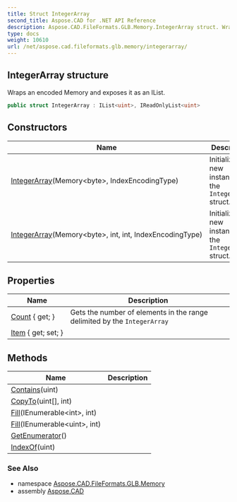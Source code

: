 ```yaml
---
title: Struct IntegerArray
second_title: Aspose.CAD for .NET API Reference
description: Aspose.CAD.FileFormats.GLB.Memory.IntegerArray struct. Wraps an encoded Memory and exposes it as an IList
type: docs
weight: 10610
url: /net/aspose.cad.fileformats.glb.memory/integerarray/
---
```

## IntegerArray structure

Wraps an encoded Memory and exposes it as an IList.

```csharp
public struct IntegerArray : IList<uint>, IReadOnlyList<uint>
```

## Constructors

| Name | Description |
| --- | --- |
| [IntegerArray](integerarray/#constructor)(Memory&lt;byte&gt;, IndexEncodingType) | Initializes a new instance of the `IntegerArray` struct. |
| [IntegerArray](integerarray/#constructor_1)(Memory&lt;byte&gt;, int, int, IndexEncodingType) | Initializes a new instance of the `IntegerArray` struct. |

## Properties

| Name | Description |
| --- | --- |
| [Count](../../aspose.cad.fileformats.glb.memory/integerarray/count/) { get; } | Gets the number of elements in the range delimited by the `IntegerArray` |
| [Item](../../aspose.cad.fileformats.glb.memory/integerarray/item/) { get; set; } |  |

## Methods

| Name | Description |
| --- | --- |
| [Contains](../../aspose.cad.fileformats.glb.memory/integerarray/contains/)(uint) |  |
| [CopyTo](../../aspose.cad.fileformats.glb.memory/integerarray/copyto/)(uint[], int) |  |
| [Fill](../../aspose.cad.fileformats.glb.memory/integerarray/fill/#fill)(IEnumerable&lt;int&gt;, int) |  |
| [Fill](../../aspose.cad.fileformats.glb.memory/integerarray/fill/#fill_1)(IEnumerable&lt;uint&gt;, int) |  |
| [GetEnumerator](../../aspose.cad.fileformats.glb.memory/integerarray/getenumerator/)() |  |
| [IndexOf](../../aspose.cad.fileformats.glb.memory/integerarray/indexof/)(uint) |  |

### See Also

* namespace [Aspose.CAD.FileFormats.GLB.Memory](../../aspose.cad.fileformats.glb.memory/)
* assembly [Aspose.CAD](../../)


